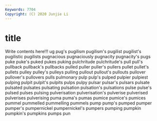 ```yaml
---
Keywords: 7704
Copyright: (C) 2020 Junjie Li
---
```


# title

Write contents here!!!
ug 
pug's
pugilism 
pugilism's 
pugilist 
pugilist's 
pugilistic 
pugilists 
pugnacious 
pugnaciously 
pugnacity 
pugnacity's
pugs 
puke 
puke's 
puked 
pukes 
puking 
pulchritude 
pulchritude's 
pull 
pull's
pullback 
pullback's 
pullbacks 
pulled 
puller 
puller's 
pullers 
pullet 
pullet's 
pullets
pulley 
pulley's 
pulleys 
pulling 
pullout 
pullout's 
pullouts 
pullover 
pullover's 
pullovers
pulls 
pulmonary 
pulp 
pulp's 
pulped 
pulpier 
pulpiest 
pulping 
pulpit 
pulpit's
pulpits 
pulps 
pulpy 
pulsar 
pulsar's 
pulsars 
pulsate 
pulsated 
pulsates 
pulsating
pulsation 
pulsation's 
pulsations 
pulse 
pulse's 
pulsed 
pulses 
pulsing 
pulverisation 
pulverisation's
pulverise 
pulverised 
pulverises 
pulverising 
puma 
puma's 
pumas 
pumice 
pumice's 
pumices
pummel 
pummelled 
pummelling 
pummels 
pump 
pump's 
pumped 
pumper 
pumper's 
pumpernickel
pumpernickel's 
pumpers 
pumping 
pumpkin 
pumpkin's 
pumpkins 
pumps 
pun 
